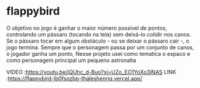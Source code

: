 # flappybird
O objetivo no jogo é ganhar o maior número possível de pontos, controlando um pássaro (tocando na tela) sem deixá-lo colidir nos canos. Se o pássaro tocar em algum obstáculo - ou se deixar o pássaro cair -, o jogo termina. Sempre que o personagem passa por um conjunto de canos, o jogador ganha um ponto, Nesse projeto usei como tematica o espaco e como personagem principal um pequeno astronalta

VIDEO :https://youtu.be/iQUhc_d-Buo?si=UZo_EO1YoXo3iNAS
LINK :https://flappybird-lb0fsozbp-thaleshenriq.vercel.app/


